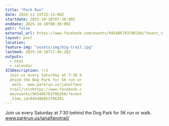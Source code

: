 ```yaml
---
title: "Park Run"
date: 2024-12-15T15:13:00Z
startdate: 2025-10-18T07:30:00Z
enddate: 2025-10-18T08:30:00Z
patr: false
external_url: https://www.facebook.com/events/945486783706268/?event_time_id=945486853706261
layout: post
location: 
feature-img: "assets/img/big-trail.jpg"
lastmod: 2025-10-18T17:46:28Z
outputs:
  - html
  - calendar
ICSDescription: |+2
  Join us every Saturday at 7:30 b  ehind the Dog Park for 5K run or   walk.  www.parkrun.us/janalfano  trail/\n\nhttps://www.facebook.c  om/events/945486783706268/?event  _time_id=945486853706261
---
```


Join us every Saturday at 7&#58;30 behind the Dog Park for 5K run or walk.  www.parkrun.us/janalfanotrail/<br>
  <br>
  
